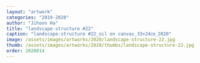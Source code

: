 ```yaml
---
layout: "artwork"
categories: "2019-2020"
author: "Jihoon Ha"
title: "landscape-structure #22"
caption: "landscape-structure #22_oil on canvas_33×24㎝_2020"
image: /assets/images/artworks/2020/landscape-structure-22.jpg
thumb: /assets/images/artworks/2020/thumbs/landscape-structure-22.jpg
order: 2020014
---
```

